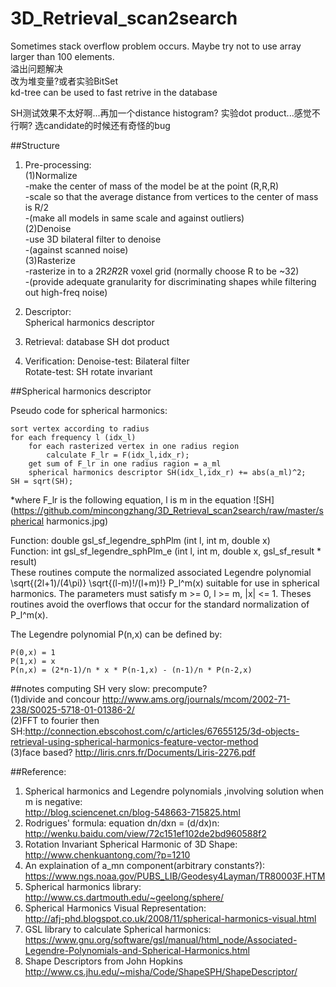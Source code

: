 3D_Retrieval_scan2search
========================

Sometimes stack overflow problem occurs. Maybe try not to use array larger than 100 elements.  
溢出问题解决  
改为堆变量?或者实验BitSet  
kd-tree can be used to fast retrive in the database

SH测试效果不太好啊...再加一个distance histogram?
实验dot product...感觉不行啊? 选candidate的时候还有奇怪的bug

##Structure
1. Pre-processing:  
(1)Normalize  
-make the center of mass of the model be at the point (R,R,R)  
-scale so that the average distance from vertices to the center of mass is R/2  
-(make all models in same scale and against outliers)  
(2)Denoise  
-use 3D bilateral filter to denoise  
-(against scanned noise)  
(3)Rasterize  
-rasterize in to a 2R*2R*2R voxel grid (normally choose R to be ~32)  
-(provide adequate granularity for discriminating shapes while filtering out high-freq noise)

2. Descriptor:  
Spherical harmonics descriptor  

3. Retrieval: 
database
SH dot product

4. Verification:
Denoise-test: Bilateral filter  
Rotate-test: SH rotate invariant  



##Spherical harmonics descriptor 

Pseudo code for spherical harmonics:

    sort vertex according to radius
    for each frequency l (idx_l)
        for each rasterized vertex in one radius region
            calculate F_lr = F(idx_l,idx_r);
        get sum of F_lr in one radius ragion = a_ml
        spherical harmonics descriptor SH(idx_l,idx_r) += abs(a_ml)^2;
    SH = sqrt(SH);
        
*where F_lr is the following equation, l is m in the equation
![SH](https://github.com/mincongzhang/3D_Retrieval_scan2search/raw/master/spherical harmonics.jpg)    


Function: double gsl_sf_legendre_sphPlm (int l, int m, double x)  
Function: int gsl_sf_legendre_sphPlm_e (int l, int m, double x, gsl_sf_result * result)  
These routines compute the normalized associated Legendre polynomial \sqrt{(2l+1)/(4\pi)} \sqrt{(l-m)!/(l+m)!} P_l^m(x) suitable for use in spherical harmonics. The parameters must satisfy m >= 0, l >= m, |x| <= 1. Theses routines avoid the overflows that occur for the standard normalization of P_l^m(x).

The Legendre polynomial P(n,x) can be defined by:

    P(0,x) = 1
    P(1,x) = x
    P(n,x) = (2*n-1)/n * x * P(n-1,x) - (n-1)/n * P(n-2,x)


##notes
computing SH very slow: precompute?   
(1)divide and concour  http://www.ams.org/journals/mcom/2002-71-238/S0025-5718-01-01386-2/  
(2)FFT to fourier then SH:http://connection.ebscohost.com/c/articles/67655125/3d-objects-retrieval-using-spherical-harmonics-feature-vector-method  
(3)face based? http://liris.cnrs.fr/Documents/Liris-2276.pdf  

##Reference:
1. Spherical harmonics and Legendre polynomials ,involving solution when m is negative:  
http://blog.sciencenet.cn/blog-548663-715825.html  
2. Rodrigues' formula: equation dn/dxn = (d/dx)n:  
http://wenku.baidu.com/view/72c151ef102de2bd960588f2  
3. Rotation Invariant Spherical Harmonic of 3D Shape:  
http://www.chenkuantong.com/?p=1210  
4. An explaination of a_mn component(arbitrary constants?):  
https://www.ngs.noaa.gov/PUBS_LIB/Geodesy4Layman/TR80003F.HTM
5. Spherical harmonics library:  
http://www.cs.dartmouth.edu/~geelong/sphere/  
6. Spherical Harmonics Visual Representation:  
http://afj-phd.blogspot.co.uk/2008/11/spherical-harmonics-visual.html  
7. GSL library to calculate Spherical harmonics:  
https://www.gnu.org/software/gsl/manual/html_node/Associated-Legendre-Polynomials-and-Spherical-Harmonics.html  
8. Shape Descriptors from John Hopkins  
http://www.cs.jhu.edu/~misha/Code/ShapeSPH/ShapeDescriptor/
